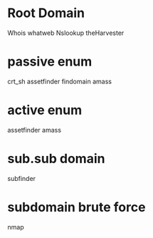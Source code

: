 # Root Domain
Whois
whatweb
Nslookup
theHarvester

# passive enum
crt_sh
assetfinder
findomain
amass

# active enum
assetfinder
amass

# sub.sub domain
subfinder

# subdomain brute force
nmap